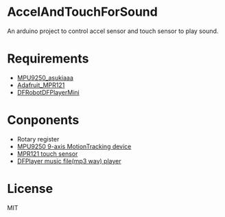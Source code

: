 # AccelAndTouchForSound
An arduino project to control accel sensor and touch sensor to play sound.

# Requirements
- [MPU9250_asukiaaa](https://github.com/asukiaaa/MPU9250_asukiaaa)
- [Adafruit_MPR121](https://github.com/adafruit/Adafruit_MPR121)
- [DFRobotDFPlayerMini](https://github.com/DFRobot/DFRobotDFPlayerMini)

# Conponents
- Rotary register
- [MPU9250 9-axis MotionTracking device](https://www.aliexpress.com/wholesale?catId=0&initiative_id=&SearchText=mpu9250)
- [MPR121 touch sensor](https://www.aliexpress.com/wholesale?catId=0&initiative_id=SB_20170721051303&SearchText=mpr121)
- [DFPlayer music file(mp3 wav) player](https://www.aliexpress.com/wholesale?catId=0&initiative_id=SB_20170721051136&SearchText=dfplayer)

# License
MIT